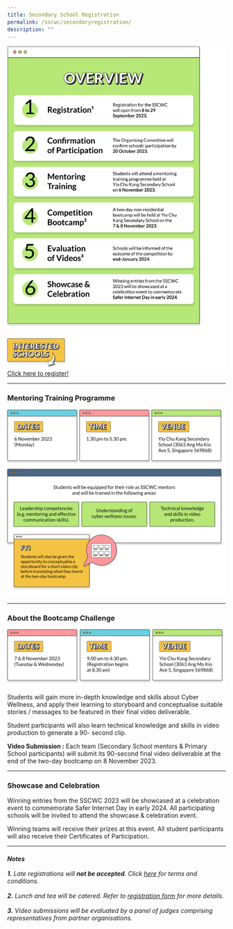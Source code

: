 ```yaml
---
title: Secondary School Registration
permalink: /sscwc/secondaryregistration/
description: ""
---
```

![Overview](/images/Sscwc/secschoverview.png)
![Interested Schools](/images/Sscwc/interestedschools_.png)
[Click here to register!](google.com)

---

### **Mentoring Training Programme**
![Mentor Training Programme](/images/Sscwc/mentoring%20programme.png)

---

### **About the Bootcamp Challenge** 
![Bootcamp Details](/images/Sscwc/bootcamp%20details.png)

Students will gain more in-depth knowledge and skills about Cyber Wellness, and apply their learning to storyboard and conceptualise suitable stories / messages to be featured in their final video deliverable.

Student participants will also learn technical knowledge and skills in video production to generate a 90- second clip.

**Video Submission :** Each team (Secondary School mentors &amp; Primary School participants) will submit its 90-second final video deliverable at the end of the two-day bootcamp on 8 November 2023. 

---

### **Showcase and Celebration** 
Winning entries from the SSCWC 2023 will be showcased at a celebration event to commemorate Safer Internet Day in early 2024. All participating schools will be invited to attend the showcase &amp; celebration event.

Winning teams will receive their prizes at this event. All student participants will also receive their Certificates of Participation. 

---

###### **Notes** <br><br>**1.** Late registrations will **not be accepted**. Click [here](google.com) for terms and conditions.<br><br>**2.** Lunch and tea will be catered. Refer to [registration form](google.com) for more details. <br><br>**3.** Video submissions will be evaluated by a panel of judges comprising representatives from partner organisations.